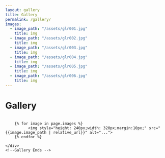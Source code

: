 ```yaml
---
layout: gallery
title: Gallery
permalink: /gallery/
images:
  - image_path: "/assets/glr001.jpg"
    title: img
  - image_path: "/assets/glr002.jpg"
    title: img
  - image_path: "/assets/glr003.jpg"
    title: img
  - image_path: "/assets/glr004.jpg"
    title: img
  - image_path: "/assets/glr005.jpg"
    title: img
  - image_path: "/assets/glr006.jpg"
    title: img
---
```


<body>
<!-- Gallery Begins -->
    <h1> Gallery </h1>
    <div class="container" style="display: flex; flex-wrap: wrap; justify-content: center">

        {% for image in page.images %}
              <img style="height: 240px;width: 320px;margin:10px;" src=" {{image.image_path | relative_url}}" alt="...">
        {% endfor %}

    </div>
    <!--Gallery Ends -->
</body>
